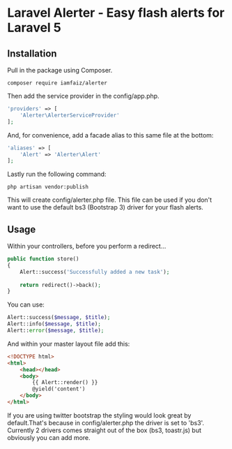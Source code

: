# Laravel Alerter - Easy flash alerts for Laravel 5

## Installation
Pull in the package using Composer.

	composer require iamfaiz/alerter

Then add the service provider in the config/app.php.

```php
'providers' => [
    'Alerter\AlerterServiceProvider'
];
```

And, for convenience, add a facade alias to this same file at the bottom:

```php
'aliases' => [
    'Alert' => 'Alerter\Alert'
];
```

Lastly run the following command:  

    php artisan vendor:publish

This will create config/alerter.php file. This file can be used if you don't want to use the default bs3 (Bootstrap 3) driver for your flash alerts.

## Usage

Within your controllers, before you perform a redirect...

```php
public function store()
{
    Alert::success('Successfully added a new task');
    
    return redirect()->back();
}
```

You can use:  

```php
Alert::success($message, $title);
Alert::info($message, $title);
Alert::error($message, $title);
```

And within your master layout file add this:  

```html
<!DOCTYPE html>
<html>
    <head></head>
    <body>
        {{ Alert::render() }}
        @yield('content')
    </body>
</html>
```

If you are using twitter bootstrap the styling would look great by default.That's because in config/alerter.php the driver is set to 'bs3'. Currently 2 drivers comes straight out of the box (bs3, toastr.js) but obviously you can add more.